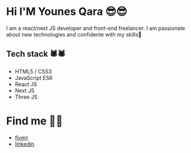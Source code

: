 # Hi I'M Younes Qara 😎😎

I am a react/next JS developer and front-end freelancer. I am passionate about new technologies and confidente with my skills💪


## **Tech stack** 🕷️🕷️

- HTML5 / CSS3
- JavaScript ES6
- React JS
- Next JS
- Three JS

# **Find me** 💌💌
- [fiverr](https://www.fiverr.com/talentiino "fiverr")
- [linkedin](https://www.linkedin.com/in/younes-qara-3457ab205/ "linkedin")
